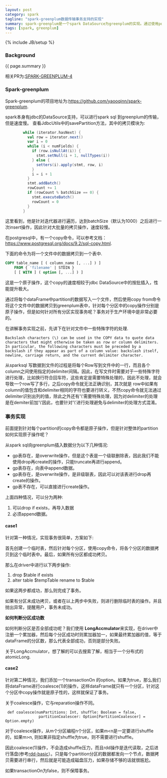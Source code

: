 ```yaml
---
layout: post
category: spark
tagline: "spark-greenplum数据传输事务支持的实现"
summary: spark-greenplum是一个spark DataSource为greenplum的实现。通过使用postgresql copy命令的方式从dataframe分区向greenplum拷贝数据，相较于spark sql本身jbdc DataSource的速度提升了上百倍。本文讲解关于实现从spark sql向gp拷贝数据事务的实现。
tags: [spark, greenplum]
---
```

{% include JB/setup %}
### Background ###

{{ page.summary }}

相关PR为:[SPARK-GREENPLUM-4](https://github.com/yaooqinn/spark-greenplum/7)

### Spark-greenplum

Spark-greenplum的项目地址为:https://github.com/yaooqinn/spark-greenplum.

spark本身有jdbc的DataSource支持，可以进行spark sql 到greenplum的传输，但是速度慢。
查看JdbcUtils中的savePartition方法，其中的拷贝模块为:

```scala
        while (iterator.hasNext) {
          val row = iterator.next()
          var i = 0
          while (i < numFields) {
            if (row.isNullAt(i)) {
              stmt.setNull(i + 1, nullTypes(i))
            } else {
              setters(i).apply(stmt, row, i)
            }
            i = i + 1
          }
          stmt.addBatch()
          rowCount += 1
          if (rowCount % batchSize == 0) {
            stmt.executeBatch()
            rowCount = 0
          }
        }
```

这里看到，他是针对迭代器进行遍历，达到batchSize（默认为1000）之后进行一次insert操作，因此针对大批量的拷贝操作，速度较慢。

在postgresql中，有一个copy命令，可以参考文档：https://www.postgresql.org/docs/9.2/sql-copy.html.

下面的命令为将一个文件中的数据拷贝到一个表中.

```sql
COPY table_name [ ( column_name [, ...] ) ]
    FROM { 'filename' | STDIN }
    [ [ WITH ] ( option [, ...] ) ]
```

这是一个原子操作，这个copy的速度相较于jdbc DataSource中的按批插入，性能提升极大。

通过将每个dataFrame中partition的数据写入一个文件，然后使用copy from命令将这个文件中的数据拷贝到greenplum表中，针对每个分区中的copy操作分别是原子操作，但是如何针对所有分区实现事务呢？事务对于生产环境中是非常必要的。

在讲解事务实现之前，先讲下在针对文件中一些特殊字符的处理.

```
Backslash characters (\) can be used in the COPY data to quote data characters that might otherwise be taken as row or column delimiters. In particular, the following characters must be preceded by a backslash if they appear as part of a column value: backslash itself, newline, carriage return, and the current delimiter character.
```

从sparksql 写数据到文件的过程是将每个Row写到文件中的一行，而且各个column之间使用指定的delimiter间隔。因此，在写文件时需要对于一些特殊字符进行处理，比如换行符合回车符，这些肯定是需要特殊处理的，因此不处理，就会导致一个row写了多行，之后copy命令就无法正确识别，其次就是 row中如果有column的值包含和delimiter相同的字符也要进行转义，不然copy命令就无法通过delimiter识别出列的值，除此之外还有'\\'需要特殊处理，因为对delimiter的处理是在demiter前加'\\'因此，也要针对'\\'进行处理避免与delimiter的处理方式混淆。



### 事务实现

前面提到针对每个partition的copy命令都是原子操作，但是针对整体的partition如何实现原子操作呢？

从spark sql向greenplum插入数据分为以下几种情况:

- gp表存在，是overwrite操作，但是这个表是一个级联删除表，因此我们不能使用drop再create的操作，只能truncate再进行append。
- gp表存在，向表中append数据。
- gp表存在，是overwrite操作，是非级联表，因此可以对该表进行drop再create的操作。
- gp表不存在，可以直接进行create操作。



上面四种情况，可以分为两种:

1. 可以drop if exists，再导入数据
2. 必须append数据。

#### case1

针对第一种情况，实现事务很简单，方案如下:

首先创建一个临时表，然后针对每个分区，使用copy命令，将各个分区的数据拷贝到这个临时表中。最后，如果所有分区都成功拷贝。

那么在driver中进行以下两步操作:

1. drop $table if exists
2. alter table \$tempTable rename to $table

如果这两步都成功，那么则完成了事务。

如果有分区未成功拷贝，或者在以上两步中失败，则进行删除临时表的操作。并且抛出异常，提醒用户，事务未成功。

**如何判断分区成功数**

如何判断分区是否全部成功呢？我们使用 **LongAccmulator**来实现，在driver中注册一个累加器，然后每个分区成功时则累加器加一，如果最终累加器的值，等于dataFrame的分区数，那么代表全部成功，否则是部分失败。

关于LongAccmulator，想了解的可以去搜索了解，相当于一个分布式的atomicLong.

####  case2

针对第二种情况，我们添加一个transactionOn 的option。如果为true，那么我们将dataFrame进行coalesce(1)的操作，这样dataFrame就只有一个分区，针对这个分区中copy操作就是原子性的，这样就保证了事务。

 关于coalesce操作，它与reparation操作不同。

```
 def coalesce(numPartitions: Int, shuffle: Boolean = false,
               partitionCoalescer: Option[PartitionCoalescer] = Option.empty)
```

对于coalesce操作，从m个分区编程n个分区，如果m<n是一定要进行shuffle的，如果m>n, 则如果非指定shuffle为true，则不需要进行shuffle。

因此coalesce(1)操作，不会造成shuffle压力，而且rdd操作是迭代读取，之后进行落盘(参考[rdd-basic](https://netease-bigdata.github.io/ne-spark-courseware/slides/spark_core/rdd_basics.html#1)）。只是每个partition分区的数据都发向一个节点，数据拷贝需要进行串行，然后就是可能造成磁盘压力，如果存储不够的话就很尴尬。

如果transactionOn为false，则不保障事务。
